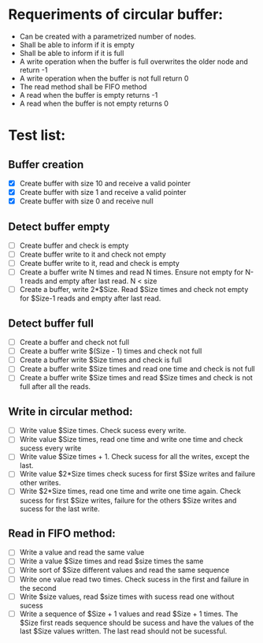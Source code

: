 # Requeriments of circular buffer:
- Can be created with a parametrized number of nodes.
- Shall be able to inform if it is empty
- Shall be able to inform if it is full
- A write operation when the buffer is full overwrites the older node and return -1
- A write operation when the buffer is not full return 0
- The read method shall be FIFO method
- A read when the buffer is empty returns -1 
- A read when the buffer is not empty returns 0


# Test list:
## Buffer creation
  - [x] Create buffer with size 10 and receive a valid pointer
  - [x]  Create buffer with size 1 and receive a valid pointer
  - [x]  Create buffer with size 0 and receive null
## Detect buffer empty
  - [ ]  Create buffer and check is empty
  - [ ]  Create buffer write to it and check not empty
  - [ ]  Create buffer write to it, read and check is empty
  - [ ]  Create a buffer write N times and read N times. Ensure not empty for N-1 reads and empty after last read. N < size
  - [ ]  Create a buffer, write 2*$Size. Read $Size times and check not empty for $Size-1 reads and empty after last read. 
## Detect buffer full
  - [ ]  Create a buffer and check not full
  - [ ]  Create a buffer write $(Size - 1) times and check not full
  - [ ]  Create a buffer write $Size times and check is full
  - [ ]  Create a buffer write $Size times and read one time and check is not full 
  - [ ]  Create a buffer write $Size times and read $Size times and check is not full after all the reads.
## Write in circular method:
  - [ ]  Write value $Size times. Check sucess every write.
  - [ ]  Write value $Size times, read one time and write one time and check sucess every write
  - [ ]  Write value $Size times + 1. Check sucess for all the writes, except the last.
  - [ ]  Write value $2*Size times check sucess for first $Size writes and failure  other writes.
  - [ ]  Write $2*Size times, read one time and write one time again. Check sucess for first $Size writes, failure for the others $Size writes and sucess for the last write.
## Read in FIFO method:
  - [ ]  Write a value and read the same value
  - [ ]  Write a value $Size times and read $size times the same
  - [ ]  Write sort of $Size different values and read the same sequence
  - [ ]  Write one value read two times. Check sucess in the first and failure in the second
  - [ ]  Write $size values, read $size times with sucess read one without sucess
  - [ ]  Write a sequence of $Size + 1 values and read $Size + 1 times. The $Size first reads sequence should be sucess and have the values of the last $Size values written. The last read should not be sucessful.
